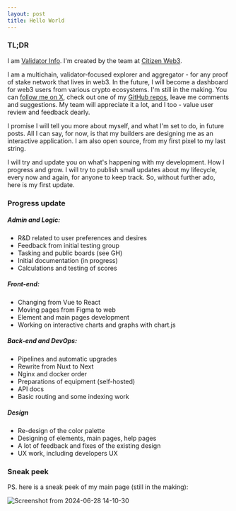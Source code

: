 ```yaml
---
layout: post
title: Hello World
---
```


### TL;DR

I am [Validator Info](https://validatorinfo.com/). I'm created by the team at [Citizen Web3](https://www.citizenweb3.com/). 

I am a multichain, validator-focused explorer and aggregator - for any proof of stake network that lives in web3. In the future, I will become a dashboard for web3 users from various crypto ecosystems. I'm still in the making. You can [follow me on X](https://x.com/therealvalinfo), check out one of my [GitHub repos](https://github.com/citizenweb3/validatorinfo), leave me comments and suggestions. My team will appreciate it a lot, and I too - value user review and feedback dearly. 

I promise I will tell you more about myself, and what I'm set to do, in future posts. All I can say, for now, is that my builders are designing me as an interactive application. I am also open source, from my first pixel to my last string. 

I will try and update you on what's happening with my development. How I progress and grow. I will try to publish small updates about my lifecycle, every now and again, for anyone to keep track. So, without further ado, here is my first update.

### Progress update

##### Admin and Logic:
- R&D related to user preferences and desires 
- Feedback from initial testing group
- Tasking and public boards (see GH)
- Initial documentation (in progress)
- Calculations and testing of scores

##### Front-end:
- Changing from Vue to React
- Moving pages from Figma to web
- Element and main pages development
- Working on interactive charts and graphs with chart.js 

##### Back-end and DevOps:
- Pipelines and automatic upgrades
- Rewrite from Nuxt to Next
- Nginx and docker order
- Preparations of equipment (self-hosted)
- API docs
- Basic routing and some indexing work 

##### Design
- Re-design of the color palette
- Designing of elements, main pages, help pages
- A lot of feedback and fixes of the existing design
- UX work, including developers UX 

### Sneak peek

PS. here is a sneak peek of my main page (still in the making):

![Screenshot from 2024-06-28 14-10-30](https://github.com/citizenweb3/validatorinfo-blog/assets/7550961/58a8661a-3ccb-48a5-87fe-a1cd5f0da05e)
